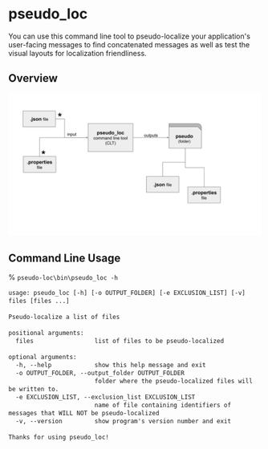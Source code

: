 # pseudo_loc 

You can use this command line tool to pseudo-localize your application's 
user-facing messages to find concatenated messages as well as test 
the visual layouts for localization friendliness. 

## Overview

![overview](images/pseudo_loc_diagram.svg)

## Command Line Usage

% `pseudo-loc\bin\pseudo_loc -h`

``` 
usage: pseudo_loc [-h] [-o OUTPUT_FOLDER] [-e EXCLUSION_LIST] [-v] files [files ...]

Pseudo-localize a list of files

positional arguments:
  files                 list of files to be pseudo-localized

optional arguments:
  -h, --help            show this help message and exit
  -o OUTPUT_FOLDER, --output_folder OUTPUT_FOLDER
                        folder where the pseudo-localized files will be written to.
  -e EXCLUSION_LIST, --exclusion_list EXCLUSION_LIST
                        name of file containing identifiers of messages that WILL NOT be pseudo-localized
  -v, --version         show program's version number and exit

Thanks for using pseudo_loc!

```